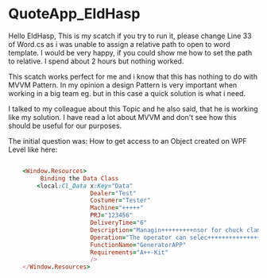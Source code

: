 # QuoteApp_EldHasp

Hello EldHasp, 
This is my scatch if you try to run it, please change Line 33 of Word.cs as i was unable to assign a relative path to open to word template.
I would be very happy, if you could show me how to set the path to relative. I spend about 2 hours but nothing worked. 

This scatch works perfect for me and i know that this has nothing to do with MVVM Pattern.
In my opinion a design Pattern is very important when working in a big team eg. but in this case a quick solution is what i need. 

I talked to my colleague about this Topic and he also said, that he is working like my solution. 
I have read a lot about MVVM and don't see how this should be useful for our purposes. 

The initial question was: How to get access to an Object created on WPF Level like here: 

```ruby

    <Window.Resources>
         Binding the Data Class
        <local:Cl_Data x:Key="Data" 
                       Dealer="Test"
                       Costumer="Tester"
                       Machine="+++++"
                       PRJ="123456"
                       DeliveryTime="6"
                       Description="Managin+++++++++nsor for chuck clamp unclamp position"
                       Operation="The operator can selec++++++++++++++++++++++++++++++++++++or next time"
                       FunctionName="GeneratorAPP"
                       Requirements="A++-Kit"
                       />
    </Window.Resources>
    
 ```
